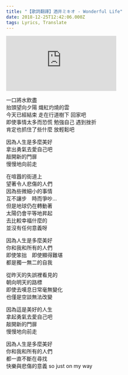 ```yaml
---
title: "【歌詞翻譯】酒井ミキオ - Wonderful Life"
date: 2018-12-25T12:42:06.000Z
tags: Lyrics, Translate
---
```


<iframe src="https://www.youtube.com/embed/HHPn9whQ2P4" frameborder="0" allow="accelerometer; autoplay; clipboard-write; encrypted-media; gyroscope; picture-in-picture" allowfullscreen></iframe>

一口將水飲盡
<br>抬頭望向夕陽 熾紅灼燒的雲
<br>今天已經結束 走在行道樹下 回家吧
<br>即使事情太多而恐慌 勉強自己 遇到挫折
<br>肯定也抓住了些什麼 放輕鬆吧

因為人生是多麼美好
<br>拿出勇氣去愛自己吧
<br>敲開新的門扉
<br>慢慢地向前走

在喧囂的街道上
<br>望著令人悲傷的人們
<br>因為些微細小的事情
<br>互不讓步　時而爭吵…
<br>但是地球仍在轉動著
<br>太陽仍會平等地昇起
<br>去比較幸福什麼的
<br>並沒有任何意義呀

因為人生是多麼美好
<br>你和我和所有的人們
<br>即使笨拙　即使顯得難堪
<br>都是獨一無二的自我

從昨天的失誤裡看見的
<br>朝向明天的路標
<br>即使去嘆息日常毫無變化
<br>也僅是空談無法改變

因為這是美好的人生
<br>拿起勇氣去愛自己吧
<br>敲開新的門扉
<br>慢慢地向前走

因為人生是多麼美好
<br>你和我和所有的人們
<br>都一直不斷在尋找
<br>快樂與悲傷的意義 so just on my way
